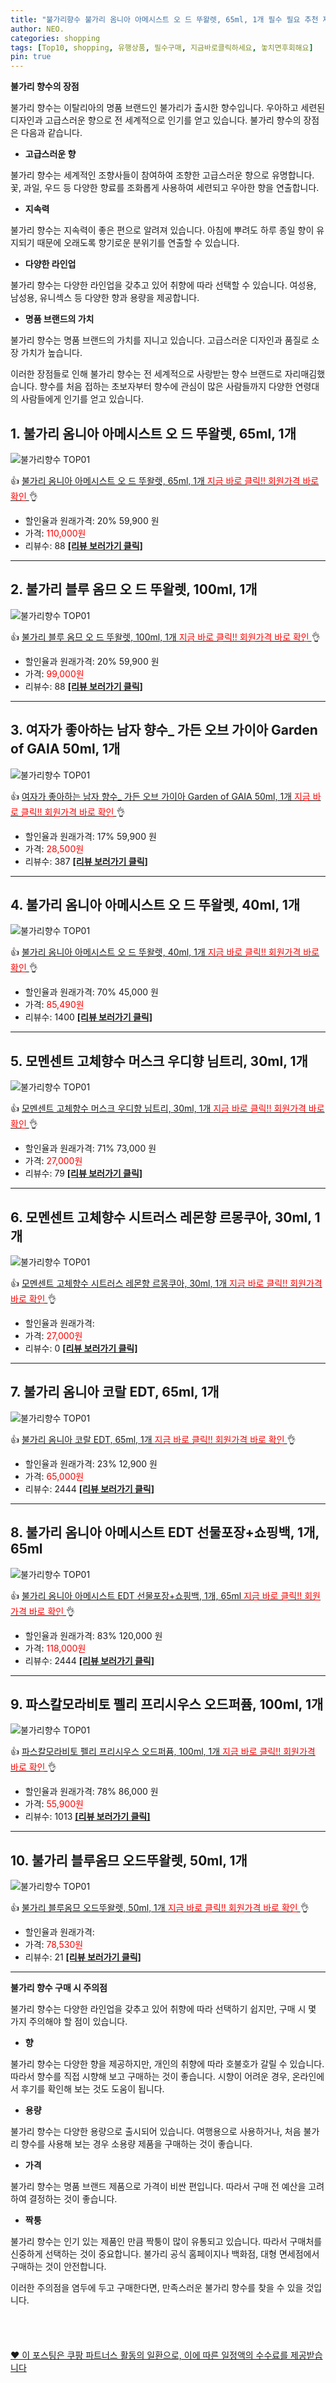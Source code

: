 ```yaml
---
title: "불가리향수 불가리 옴니아 아메시스트 오 드 뚜왈렛, 65ml, 1개 필수 필요 추천 제품 비교 최저 가격 비교 장점 구매 후기 구매평"
author: NEO.
categories: shopping
tags: [Top10, shopping, 유행상품, 필수구매, 지금바로클릭하세요, 놓치면후회해요]
pin: true
---
```

**불가리 향수의 장점**

불가리 향수는 이탈리아의 명품 브랜드인 불가리가 출시한 향수입니다. 우아하고 세련된 디자인과 고급스러운 향으로 전 세계적으로 인기를 얻고 있습니다. 불가리 향수의 장점은 다음과 같습니다.

* **고급스러운 향**

불가리 향수는 세계적인 조향사들이 참여하여 조향한 고급스러운 향으로 유명합니다. 꽃, 과일, 우드 등 다양한 향료를 조화롭게 사용하여 세련되고 우아한 향을 연출합니다.

* **지속력**

불가리 향수는 지속력이 좋은 편으로 알려져 있습니다. 아침에 뿌려도 하루 종일 향이 유지되기 때문에 오래도록 향기로운 분위기를 연출할 수 있습니다.

* **다양한 라인업**

불가리 향수는 다양한 라인업을 갖추고 있어 취향에 따라 선택할 수 있습니다. 여성용, 남성용, 유니섹스 등 다양한 향과 용량을 제공합니다.

* **명품 브랜드의 가치**

불가리 향수는 명품 브랜드의 가치를 지니고 있습니다. 고급스러운 디자인과 품질로 소장 가치가 높습니다.

이러한 장점들로 인해 불가리 향수는 전 세계적으로 사랑받는 향수 브랜드로 자리매김했습니다. 향수를 처음 접하는 초보자부터 향수에 관심이 많은 사람들까지 다양한 연령대의 사람들에게 인기를 얻고 있습니다.

   

## 1. 불가리 옴니아 아메시스트 오 드 뚜왈렛, 65ml, 1개

![불가리향수 TOP01](https://thumbnail7.coupangcdn.com/thumbnails/remote/490x490ex/image/vendor_inventory/3c4e/993b342e72de7ef3a34cedde61c7f3878f4f8e9a3ce7b153b1a2af9c6967.jpg)


👍 [불가리 옴니아 아메시스트 오 드 뚜왈렛, 65ml, 1개 <font color=red> 지금 바로 클릭!! 회원가격 바로 확인 </font> ](https://link.coupang.com/re/AFFSDP?lptag=AF3617701&subid=GithubCoopas&pageKey=1487906912&traceid=V0-153&itemId=2554116771&vendorItemId=86044544126) 👌 


- 할인율과 원래가격: 20%  59,900   원
- 가격: <span style='color:red'>110,000원</span>
- 리뷰수: 88  [**[리뷰 보러가기 클릭]**](https://link.coupang.com/re/AFFSDP?lptag=AF3617701&subid=GithubCoopas&pageKey=1487906912&traceid=V0-153&itemId=2554116771&vendorItemId=86044544126)

---


   

## 2. 불가리 블루 옴므 오 드 뚜왈렛, 100ml, 1개

![불가리향수 TOP01](https://thumbnail6.coupangcdn.com/thumbnails/remote/490x490ex/image/vendor_inventory/d623/991ac3b3ce10cd9238714633e44a64e48820332215d7f441a49c0c2d20df.jpg)


👍 [불가리 블루 옴므 오 드 뚜왈렛, 100ml, 1개 <font color=red> 지금 바로 클릭!! 회원가격 바로 확인 </font> ](https://link.coupang.com/re/AFFSDP?lptag=AF3617701&subid=GithubCoopas&pageKey=88290133&traceid=V0-153&itemId=277113173&vendorItemId=87687980887) 👌 


- 할인율과 원래가격: 20%  59,900   원
- 가격: <span style='color:red'>99,000원</span>
- 리뷰수: 88  [**[리뷰 보러가기 클릭]**](https://link.coupang.com/re/AFFSDP?lptag=AF3617701&subid=GithubCoopas&pageKey=88290133&traceid=V0-153&itemId=277113173&vendorItemId=87687980887)

---


   

## 3. 여자가 좋아하는 남자 향수_ 가든 오브 가이아 Garden of GAIA 50ml, 1개

![불가리향수 TOP01](https://thumbnail10.coupangcdn.com/thumbnails/remote/490x490ex/image/vendor_inventory/ef65/5970ed445417442a10281bbc2ae36cc74daa75701a5a879852e855a04015.jpg)


👍 [여자가 좋아하는 남자 향수_ 가든 오브 가이아 Garden of GAIA 50ml, 1개 <font color=red> 지금 바로 클릭!! 회원가격 바로 확인 </font> ](https://link.coupang.com/re/AFFSDP?lptag=AF3617701&subid=GithubCoopas&pageKey=6460519502&traceid=V0-153&itemId=14058721528&vendorItemId=81593881091) 👌 


- 할인율과 원래가격: 17%  59,900   원
- 가격: <span style='color:red'>28,500원</span>
- 리뷰수: 387  [**[리뷰 보러가기 클릭]**](https://link.coupang.com/re/AFFSDP?lptag=AF3617701&subid=GithubCoopas&pageKey=6460519502&traceid=V0-153&itemId=14058721528&vendorItemId=81593881091)

---


   

## 4. 불가리 옴니아 아메시스트 오 드 뚜왈렛, 40ml, 1개

![불가리향수 TOP01](https://thumbnail7.coupangcdn.com/thumbnails/remote/490x490ex/image/vendor_inventory/3c4e/993b342e72de7ef3a34cedde61c7f3878f4f8e9a3ce7b153b1a2af9c6967.jpg)


👍 [불가리 옴니아 아메시스트 오 드 뚜왈렛, 40ml, 1개 <font color=red> 지금 바로 클릭!! 회원가격 바로 확인 </font> ](https://link.coupang.com/re/AFFSDP?lptag=AF3617701&subid=GithubCoopas&pageKey=1487906912&traceid=V0-153&itemId=2554544618&vendorItemId=77603256338) 👌 


- 할인율과 원래가격: 70%  45,000   원
- 가격: <span style='color:red'>85,490원</span>
- 리뷰수: 1400  [**[리뷰 보러가기 클릭]**](https://link.coupang.com/re/AFFSDP?lptag=AF3617701&subid=GithubCoopas&pageKey=1487906912&traceid=V0-153&itemId=2554544618&vendorItemId=77603256338)

---


   

## 5. 모멘센트 고체향수 머스크 우디향 님트리, 30ml, 1개

![불가리향수 TOP01](https://thumbnail9.coupangcdn.com/thumbnails/remote/490x490ex/image/retail/images/2023/06/30/14/8/8bf059f2-0249-45ba-9a03-a250dae9dd4a.jpg)


👍 [모멘센트 고체향수 머스크 우디향 님트리, 30ml, 1개 <font color=red> 지금 바로 클릭!! 회원가격 바로 확인 </font> ](https://link.coupang.com/re/AFFSDP?lptag=AF3617701&subid=GithubCoopas&pageKey=7440081174&traceid=V0-153&itemId=19344731304&vendorItemId=86432110173) 👌 


- 할인율과 원래가격: 71%  73,000   원
- 가격: <span style='color:red'>27,000원</span>
- 리뷰수: 79  [**[리뷰 보러가기 클릭]**](https://link.coupang.com/re/AFFSDP?lptag=AF3617701&subid=GithubCoopas&pageKey=7440081174&traceid=V0-153&itemId=19344731304&vendorItemId=86432110173)

---


   

## 6. 모멘센트 고체향수 시트러스 레몬향 르몽쿠아, 30ml, 1개

![불가리향수 TOP01](https://thumbnail9.coupangcdn.com/thumbnails/remote/490x490ex/image/retail/images/2023/06/30/15/9/ff55d84f-85aa-4c92-b019-0329c9f4300e.jpg)


👍 [모멘센트 고체향수 시트러스 레몬향 르몽쿠아, 30ml, 1개 <font color=red> 지금 바로 클릭!! 회원가격 바로 확인 </font> ](https://link.coupang.com/re/AFFSDP?lptag=AF3617701&subid=GithubCoopas&pageKey=7440080321&traceid=V0-153&itemId=19344727686&vendorItemId=86432904686) 👌 


- 할인율과 원래가격: 
- 가격: <span style='color:red'>27,000원</span>
- 리뷰수: 0  [**[리뷰 보러가기 클릭]**](https://link.coupang.com/re/AFFSDP?lptag=AF3617701&subid=GithubCoopas&pageKey=7440080321&traceid=V0-153&itemId=19344727686&vendorItemId=86432904686)

---


   

## 7. 불가리 옴니아 코랄 EDT, 65ml, 1개

![불가리향수 TOP01](https://thumbnail8.coupangcdn.com/thumbnails/remote/490x490ex/image/vendor_inventory/8325/5440e494dc50409fbe28e5996fbc6ce281d3de4f5afca4c96cf8d5b2676b.jpg)


👍 [불가리 옴니아 코랄 EDT, 65ml, 1개 <font color=red> 지금 바로 클릭!! 회원가격 바로 확인 </font> ](https://link.coupang.com/re/AFFSDP?lptag=AF3617701&subid=GithubCoopas&pageKey=1487381410&traceid=V0-153&itemId=2553873410&vendorItemId=87689106502) 👌 


- 할인율과 원래가격: 23%  12,900   원
- 가격: <span style='color:red'>65,000원</span>
- 리뷰수: 2444  [**[리뷰 보러가기 클릭]**](https://link.coupang.com/re/AFFSDP?lptag=AF3617701&subid=GithubCoopas&pageKey=1487381410&traceid=V0-153&itemId=2553873410&vendorItemId=87689106502)

---


   

## 8. 불가리 옴니아 아메시스트 EDT 선물포장+쇼핑백, 1개, 65ml

![불가리향수 TOP01](https://thumbnail6.coupangcdn.com/thumbnails/remote/490x490ex/image/vendor_inventory/aa11/74a00b9fa2a70743c4e3933be50379a23e1c6463c16672416658abeeaf6e.jpg)


👍 [불가리 옴니아 아메시스트 EDT 선물포장+쇼핑백, 1개, 65ml <font color=red> 지금 바로 클릭!! 회원가격 바로 확인 </font> ](https://link.coupang.com/re/AFFSDP?lptag=AF3617701&subid=GithubCoopas&pageKey=151056378&traceid=V0-153&itemId=436109401&vendorItemId=87147895163) 👌 


- 할인율과 원래가격: 83%  120,000   원
- 가격: <span style='color:red'>118,000원</span>
- 리뷰수: 2444  [**[리뷰 보러가기 클릭]**](https://link.coupang.com/re/AFFSDP?lptag=AF3617701&subid=GithubCoopas&pageKey=151056378&traceid=V0-153&itemId=436109401&vendorItemId=87147895163)

---


   

## 9. 파스칼모라비토 펠리 프리시우스 오드퍼퓸, 100ml, 1개

![불가리향수 TOP01](https://thumbnail9.coupangcdn.com/thumbnails/remote/490x490ex/image/retail/images/2101010399654146-2f34f0b8-1eef-4648-810e-5c594671ec70.png)


👍 [파스칼모라비토 펠리 프리시우스 오드퍼퓸, 100ml, 1개 <font color=red> 지금 바로 클릭!! 회원가격 바로 확인 </font> ](https://link.coupang.com/re/AFFSDP?lptag=AF3617701&subid=GithubCoopas&pageKey=6572036604&traceid=V0-153&itemId=14756179380&vendorItemId=77170602712) 👌 


- 할인율과 원래가격: 78%  86,000   원
- 가격: <span style='color:red'>55,900원</span>
- 리뷰수: 1013  [**[리뷰 보러가기 클릭]**](https://link.coupang.com/re/AFFSDP?lptag=AF3617701&subid=GithubCoopas&pageKey=6572036604&traceid=V0-153&itemId=14756179380&vendorItemId=77170602712)

---


   

## 10. 불가리 블루옴므 오드뚜왈렛, 50ml, 1개

![불가리향수 TOP01](https://thumbnail6.coupangcdn.com/thumbnails/remote/490x490ex/image/vendor_inventory/d623/991ac3b3ce10cd9238714633e44a64e48820332215d7f441a49c0c2d20df.jpg)


👍 [불가리 블루옴므 오드뚜왈렛, 50ml, 1개 <font color=red> 지금 바로 클릭!! 회원가격 바로 확인 </font> ](https://link.coupang.com/re/AFFSDP?lptag=AF3617701&subid=GithubCoopas&pageKey=88290133&traceid=V0-153&itemId=276400879&vendorItemId=87687980907) 👌 


- 할인율과 원래가격: 
- 가격: <span style='color:red'>78,530원</span>
- 리뷰수: 21  [**[리뷰 보러가기 클릭]**](https://link.coupang.com/re/AFFSDP?lptag=AF3617701&subid=GithubCoopas&pageKey=88290133&traceid=V0-153&itemId=276400879&vendorItemId=87687980907)

---
**불가리 향수 구매 시 주의점**

불가리 향수는 다양한 라인업을 갖추고 있어 취향에 따라 선택하기 쉽지만, 구매 시 몇 가지 주의해야 할 점이 있습니다.

* **향**

불가리 향수는 다양한 향을 제공하지만, 개인의 취향에 따라 호불호가 갈릴 수 있습니다. 따라서 향수를 직접 시향해 보고 구매하는 것이 좋습니다. 시향이 어려운 경우, 온라인에서 후기를 확인해 보는 것도 도움이 됩니다.

* **용량**

불가리 향수는 다양한 용량으로 출시되어 있습니다. 여행용으로 사용하거나, 처음 불가리 향수를 사용해 보는 경우 소용량 제품을 구매하는 것이 좋습니다.

* **가격**

불가리 향수는 명품 브랜드 제품으로 가격이 비싼 편입니다. 따라서 구매 전 예산을 고려하여 결정하는 것이 좋습니다.

* **짝퉁**

불가리 향수는 인기 있는 제품인 만큼 짝퉁이 많이 유통되고 있습니다. 따라서 구매처를 신중하게 선택하는 것이 중요합니다. 불가리 공식 홈페이지나 백화점, 대형 면세점에서 구매하는 것이 안전합니다.

이러한 주의점을 염두에 두고 구매한다면, 만족스러운 불가리 향수를 찾을 수 있을 것입니다.<br><br><br><br><br> [ ❤  이 포스팅은 쿠팡 파트너스 활동의 일환으로, 이에 따른 일정액의 수수료를 제공받습니다](https://link.coupang.com/a/bcEFyh)